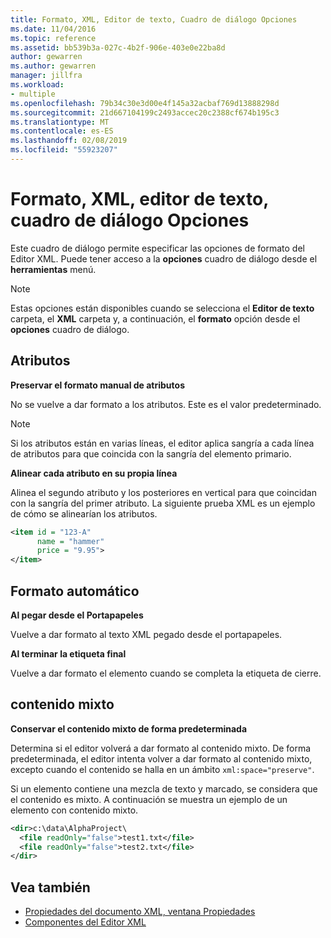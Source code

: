 ```yaml
---
title: Formato, XML, Editor de texto, Cuadro de diálogo Opciones
ms.date: 11/04/2016
ms.topic: reference
ms.assetid: bb539b3a-027c-4b2f-906e-403e0e22ba8d
author: gewarren
ms.author: gewarren
manager: jillfra
ms.workload:
- multiple
ms.openlocfilehash: 79b34c30e3d00e4f145a32acbaf769d13888298d
ms.sourcegitcommit: 21d667104199c2493accec20c2388cf674b195c3
ms.translationtype: MT
ms.contentlocale: es-ES
ms.lasthandoff: 02/08/2019
ms.locfileid: "55923207"
---
```

# <a name="formatting-xml-text-editor-options-dialog-box"></a>Formato, XML, editor de texto, cuadro de diálogo Opciones

Este cuadro de diálogo permite especificar las opciones de formato del Editor XML. Puede tener acceso a la **opciones** cuadro de diálogo desde el **herramientas** menú.

> [!NOTE]
> Estas opciones están disponibles cuando se selecciona el **Editor de texto** carpeta, el **XML** carpeta y, a continuación, el **formato** opción desde el **opciones** cuadro de diálogo.

## <a name="attributes"></a>Atributos
 **Preservar el formato manual de atributos**

 No se vuelve a dar formato a los atributos. Este es el valor predeterminado.

> [!NOTE]
> Si los atributos están en varias líneas, el editor aplica sangría a cada línea de atributos para que coincida con la sangría del elemento primario.

 **Alinear cada atributo en su propia línea**

 Alinea el segundo atributo y los posteriores en vertical para que coincidan con la sangría del primer atributo. La siguiente prueba XML es un ejemplo de cómo se alinearían los atributos.

```xml
<item id = "123-A"
      name = "hammer"
      price = "9.95">
</item>
```

## <a name="auto-reformat"></a>Formato automático
 **Al pegar desde el Portapapeles**

 Vuelve a dar formato al texto XML pegado desde el portapapeles.

 **Al terminar la etiqueta final**

 Vuelve a dar formato el elemento cuando se completa la etiqueta de cierre.

## <a name="mixed-content"></a>contenido mixto
 **Conservar el contenido mixto de forma predeterminada**

 Determina si el editor volverá a dar formato al contenido mixto. De forma predeterminada, el editor intenta volver a dar formato al contenido mixto, excepto cuando el contenido se halla en un ámbito `xml:space="preserve"`.

 Si un elemento contiene una mezcla de texto y marcado, se considera que el contenido es mixto. A continuación se muestra un ejemplo de un elemento con contenido mixto.

```xml
<dir>c:\data\AlphaProject\
  <file readOnly="false">test1.txt</file>
  <file readOnly="false">test2.txt</file>
</dir>
```

## <a name="see-also"></a>Vea también

- [Propiedades del documento XML, ventana Propiedades](../xml-tools/xml-document-properties-properties-window.md)
- [Componentes del Editor XML](../xml-tools/xml-editor-components.md)